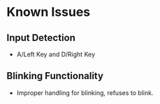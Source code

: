 # Known Issues
## Input Detection
- A/Left Key and D/Right Key

## Blinking Functionality
- Improper handling for blinking, refuses to blink.
